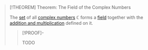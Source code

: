 >[!THEOREM] Theorem: The Field of the Complex Numbers
>
>The [set](../../../Set%20Theory/Set.md) of all [complex numbers](Complex%20Numbers.md) $\mathbb{C}$ forms a [field](../Field.md) together with the [addition and multiplication](Arithmetic%20with%20Complex%20Numbers.md) defined on it.
>
>>[!PROOF]-
>>
>>TODO
>>
>